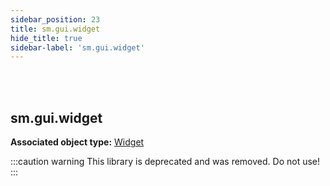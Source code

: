 ```yaml
---
sidebar_position: 23
title: sm.gui.widget
hide_title: true
sidebar-label: 'sm.gui.widget'
---
```


<br></br>

## sm.gui.widget

**Associated object type:** [Widget](/lua/Game-Script-Environment/Userdata/Widget)

:::caution warning
This library is deprecated and was removed. Do not use!
:::









































